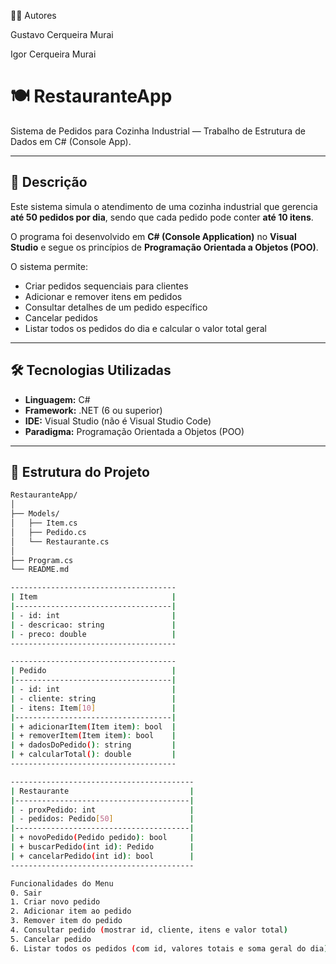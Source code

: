 👨‍💻 Autores

Gustavo Cerqueira Murai

Igor Cerqueira Murai

# 🍽️ RestauranteApp  
Sistema de Pedidos para Cozinha Industrial — Trabalho de Estrutura de Dados em C# (Console App).

---

## 📖 Descrição
Este sistema simula o atendimento de uma cozinha industrial que gerencia **até 50 pedidos por dia**, sendo que cada pedido pode conter **até 10 itens**.  

O programa foi desenvolvido em **C# (Console Application)** no **Visual Studio** e segue os princípios de **Programação Orientada a Objetos (POO)**.  

O sistema permite:
- Criar pedidos sequenciais para clientes  
- Adicionar e remover itens em pedidos  
- Consultar detalhes de um pedido específico  
- Cancelar pedidos  
- Listar todos os pedidos do dia e calcular o valor total geral  

---

## 🛠️ Tecnologias Utilizadas
- **Linguagem:** C#  
- **Framework:** .NET (6 ou superior)  
- **IDE:** Visual Studio (não é Visual Studio Code)  
- **Paradigma:** Programação Orientada a Objetos (POO)  

---

## 📂 Estrutura do Projeto
```bash
RestauranteApp/
│
├── Models/
│   ├── Item.cs
│   ├── Pedido.cs
│   └── Restaurante.cs
│
├── Program.cs
└── README.md

-------------------------------------
| Item                              |
|-----------------------------------|
| - id: int                         |
| - descricao: string               |
| - preco: double                   |
-------------------------------------

-------------------------------------
| Pedido                            |
|-----------------------------------|
| - id: int                         |
| - cliente: string                 |
| - itens: Item[10]                 |
|-----------------------------------|
| + adicionarItem(Item item): bool  |
| + removerItem(Item item): bool    |
| + dadosDoPedido(): string         |
| + calcularTotal(): double         |
-------------------------------------

-----------------------------------------
| Restaurante                           |
|---------------------------------------|
| - proxPedido: int                     |
| - pedidos: Pedido[50]                 |
|---------------------------------------|
| + novoPedido(Pedido pedido): bool     |
| + buscarPedido(int id): Pedido        |
| + cancelarPedido(int id): bool        |
-----------------------------------------

Funcionalidades do Menu
0. Sair
1. Criar novo pedido
2. Adicionar item ao pedido
3. Remover item do pedido
4. Consultar pedido (mostrar id, cliente, itens e valor total)
5. Cancelar pedido
6. Listar todos os pedidos (com id, valores totais e soma geral do dia)

